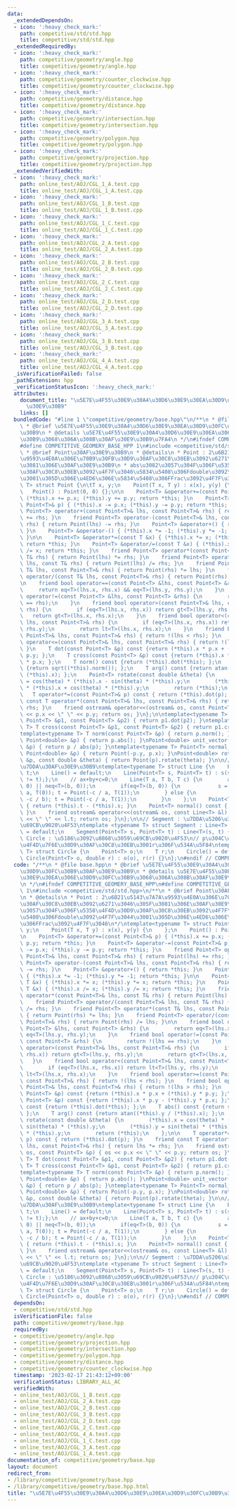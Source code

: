 ```yaml
---
data:
  _extendedDependsOn:
  - icon: ':heavy_check_mark:'
    path: competitive/std/std.hpp
    title: competitive/std/std.hpp
  _extendedRequiredBy:
  - icon: ':heavy_check_mark:'
    path: competitive/geometry/angle.hpp
    title: competitive/geometry/angle.hpp
  - icon: ':heavy_check_mark:'
    path: competitive/geometry/counter_clockwise.hpp
    title: competitive/geometry/counter_clockwise.hpp
  - icon: ':heavy_check_mark:'
    path: competitive/geometry/distance.hpp
    title: competitive/geometry/distance.hpp
  - icon: ':heavy_check_mark:'
    path: competitive/geometry/intersection.hpp
    title: competitive/geometry/intersection.hpp
  - icon: ':heavy_check_mark:'
    path: competitive/geometry/polygon.hpp
    title: competitive/geometry/polygon.hpp
  - icon: ':heavy_check_mark:'
    path: competitive/geometry/projection.hpp
    title: competitive/geometry/projection.hpp
  _extendedVerifiedWith:
  - icon: ':heavy_check_mark:'
    path: online_test/AOJ/CGL_1_A.test.cpp
    title: online_test/AOJ/CGL_1_A.test.cpp
  - icon: ':heavy_check_mark:'
    path: online_test/AOJ/CGL_1_B.test.cpp
    title: online_test/AOJ/CGL_1_B.test.cpp
  - icon: ':heavy_check_mark:'
    path: online_test/AOJ/CGL_1_C.test.cpp
    title: online_test/AOJ/CGL_1_C.test.cpp
  - icon: ':heavy_check_mark:'
    path: online_test/AOJ/CGL_2_A.test.cpp
    title: online_test/AOJ/CGL_2_A.test.cpp
  - icon: ':heavy_check_mark:'
    path: online_test/AOJ/CGL_2_B.test.cpp
    title: online_test/AOJ/CGL_2_B.test.cpp
  - icon: ':heavy_check_mark:'
    path: online_test/AOJ/CGL_2_C.test.cpp
    title: online_test/AOJ/CGL_2_C.test.cpp
  - icon: ':heavy_check_mark:'
    path: online_test/AOJ/CGL_2_D.test.cpp
    title: online_test/AOJ/CGL_2_D.test.cpp
  - icon: ':heavy_check_mark:'
    path: online_test/AOJ/CGL_3_A.test.cpp
    title: online_test/AOJ/CGL_3_A.test.cpp
  - icon: ':heavy_check_mark:'
    path: online_test/AOJ/CGL_3_B.test.cpp
    title: online_test/AOJ/CGL_3_B.test.cpp
  - icon: ':heavy_check_mark:'
    path: online_test/AOJ/CGL_4_A.test.cpp
    title: online_test/AOJ/CGL_4_A.test.cpp
  _isVerificationFailed: false
  _pathExtension: hpp
  _verificationStatusIcon: ':heavy_check_mark:'
  attributes:
    document_title: "\u5E7E\u4F55\u30E9\u30A4\u30D6\u30E9\u30EA\u30D9\u30FC\u30B9\u30AF\
      \u30E9\u30B9"
    links: []
  bundledCode: "#line 1 \"competitive/geometry/base.hpp\"\n/**\n * @file base.hpp\n\
    \ * @brief \u5E7E\u4F55\u30E9\u30A4\u30D6\u30E9\u30EA\u30D9\u30FC\u30B9\u30AF\u30E9\
    \u30B9\n * @details \u5E7E\u4F55\u30E9\u30A4\u30D6\u30E9\u30EA\u306E\u30D9\u30FC\
    \u30B9\u3068\u306A\u308B\u30AF\u30E9\u30B9\u7FA4\n */\n#ifndef COMPETITIVE_GEOMERY_BASE_HPP\n\
    #define COMPETITIVE_GEOMERY_BASE_HPP 1\n#include <competitive/std/std.hpp>\n/**\n\
    \ * @brief Point\u30AF\u30E9\u30B9\n * @details\n * Point : 2\u6B21\u5143\u7A7A\
    \u9593\u4E0A\u306E\u70B9\u30FB\u30D9\u30AF\u30C8\u30EB\u3092\u6271\u3046\u305F\
    \u3081\u306E\u30AF\u30E9\u30B9\n * abs\u3082\u3057\u304F\u306F\u5358\u4F4D\u30D9\
    \u30AF\u30C8\u30EB\u3092\u4F7F\u3046\u5834\u5408\u306Fdouble\u3092\u4F7F\u3044\
    \u3001\u305D\u306E\u4ED6\u306E\u5834\u5408\u306FFrac\u3092\u4F7F\u3046\n*/\ntemplate<typename\
    \ T> struct Point {\n\tT x, y;\n    Point(T x, T y) : x(x), y(y) {\n    };\n \
    \   Point() : Point(0, 0) {};\n\n    Point<T> &operator+=(const Point<T>& p) {\
    \ (*this).x += p.x; (*this).y += p.y; return *this; }\n    Point<T> &operator-=(const\
    \ Point<T>& p) { (*this).x -= p.x; (*this).y -= p.y; return *this; }\n    friend\
    \ Point<T> operator+(const Point<T>& lhs, const Point<T>& rhs) { return Point(lhs)\
    \ += rhs; }\n    friend Point<T> operator-(const Point<T>& lhs, const Point<T>&\
    \ rhs) { return Point(lhs) -= rhs; }\n    Point<T> &operator+() { return *this;\
    \ }\n    Point<T> &operator-() { (*this).x *= -1; (*this).y *= -1; return *this;\
    \ }\n\n    Point<T> &operator*=(const T &x) { (*this).x *= x; (*this).y *= x;\
    \ return *this; }\n    Point<T> &operator/=(const T &x) { (*this).x /= x; (*this).y\
    \ /= x; return *this; }\n    friend Point<T> operator*(const Point<T>& lhs, const\
    \ T& rhs) { return Point(lhs) *= rhs; }\n    friend Point<T> operator/(const Point<T>&\
    \ lhs, const T& rhs) { return Point(lhs) /= rhs; }\n    friend Point<T> operator*(const\
    \ T& lhs, const Point<T>& rhs) { return Point(rhs) *= lhs; }\n    friend Point<T>\
    \ operator/(const T& lhs, const Point<T>& rhs) { return Point(rhs) /= lhs; }\n\
    \n    friend bool operator==(const Point<T> &lhs, const Point<T> &rhs) {\n   \
    \     return eq<T>(lhs.x, rhs.x) && eq<T>(lhs.y, rhs.y);\n    }\n    friend bool\
    \ operator!=(const Point<T> &lhs, const Point<T> &rhs) {\n        return !(lhs\
    \ == rhs);\n    }\n    friend bool operator>(const Point<T>& lhs, const Point<T>&\
    \ rhs) {\n        if (eq<T>(lhs.x, rhs.x)) return gt<T>(lhs.y, rhs.y);\n     \
    \   return gt<T>(lhs.x, rhs.x);\n    }\n    friend bool operator<(const Point<T>&\
    \ lhs, const Point<T>& rhs) {\n        if (eq<T>(lhs.x, rhs.x)) return lt<T>(lhs.y,\
    \ rhs.y);\n        return lt<T>(lhs.x, rhs.x);\n    }\n    friend bool operator>=(const\
    \ Point<T>& lhs, const Point<T>& rhs) { return !(lhs < rhs); }\n    friend bool\
    \ operator<=(const Point<T>& lhs, const Point<T>& rhs) { return !(lhs > rhs);\
    \ }\n    T dot(const Point<T> &p) const {return (*this).x * p.x + (*this).y *\
    \ p.y; };\n    T cross(const Point<T> &p) const {return (*this).x * p.y - (*this).y\
    \ * p.x; };\n    T norm() const {return (*this).dot(*this); };\n    T abs() const\
    \ {return sqrt((*this).norm()); };\n    T arg() const {return atan((*this).y /\
    \ (*this).x); };\n    Point<T> rotate(const double &theta) {\n        (*this).x\
    \ = cos(theta) * (*this).x - sin(theta) * (*this).y;\n        (*this).y = sin(theta)\
    \ * (*this).x + cos(theta) * (*this).y;\n        return (*this);\n    };\n\n \
    \   T operator*=(const Point<T>& p) const { return (*this).dot(p); }\n    friend\
    \ const T operator*(const Point<T>& lhs, const Point<T>& rhs) { return lhs *=\
    \ rhs; }\n    friend ostream& operator<<(ostream& os, const Point<T> &p) { os\
    \ << p.x << \" \" << p.y; return os; }\n};\n\ntemplate<typename T> T dot(const\
    \ Point<T> &p1, const Point<T> &p2) { return p1.dot(p2); }\ntemplate<typename\
    \ T> T cross(const Point<T> &p1, const Point<T> &p2) { return p1.cross(p2); }\n\
    template<typename T> T norm(const Point<T> &p) { return p.norm(); }\ndouble abs(const\
    \ Point<double> &p) { return p.abs(); }\nPoint<double> unit_vector(const Point<double>\
    \ &p) { return p / abs(p); }\ntemplate<typename T> Point<T> normal_vector(const\
    \ Point<double> &p) { return Point(-p.y, p.x); }\nPoint<double> rotate(const Point<double>\
    \ &p, const double &theta) { return Point(p).rotate(theta); }\n\n// Line : \u76F4\
    \u7DDA\u30AF\u30E9\u30B9\ntemplate<typename T> struct Line {\n    Point<T> s,\
    \ t;\n    Line() = default;\n    Line(Point<T> s, Point<T> t) : s(s), t(t) {assert(s\
    \ != t);};\n    // ax+by+c=0;\n    Line(T a, T b, T c) {\n        assert(neq<T>(a,\
    \ 0) || neq<T>(b, 0));\n        if(eq<T>(b, 0)) {\n            s = Point(-c /\
    \ a, T(0)); t = Point(-c / a, T(1));\n        } else {\n            s = Point(T(0),\
    \ -c / b); t = Point(-c / a, T(1));\n        }\n    };\n    Point<T> vec() const\
    \ { return (*this).t - (*this).s; }\n    Point<T> normal() const { return normal_vector((*this).vec());\
    \ }\n    friend ostream& operator<<(ostream& os, const Line<T> &l) { os << l.s\
    \ << \" \" << l.t; return os; }\n};\n\n// Segment : \u7DDA\u5206\u3092\u8868\u3059\
    \u69CB\u9020\u4F53\ntemplate <typename T> struct Segment : Line<T> {\n    Segment()\
    \ = default;\n    Segment(Point<T> s, Point<T> t) : Line<T>(s, t) {}\n};\n\n//\
    \ Circle : \u5186\u3092\u8868\u3059\u69CB\u9020\u4F53\n// p\u304C\u4E2D\u5FC3\u306E\
    \u4F4D\u7F6E\u30D9\u30AF\u30C8\u30EB\u3001r\u306F\u534A\u5F84\ntemplate<typename\
    \ T> struct Circle {\n    Point<T> o;\n    T r;\n    Circle() = default;\n   \
    \ Circle(Point<T> o, double r) : o(o), r(r) {}\n};\n#endif // COMPETITIVE_GEOMERY_BASE_HPP\n"
  code: "/**\n * @file base.hpp\n * @brief \u5E7E\u4F55\u30E9\u30A4\u30D6\u30E9\u30EA\
    \u30D9\u30FC\u30B9\u30AF\u30E9\u30B9\n * @details \u5E7E\u4F55\u30E9\u30A4\u30D6\
    \u30E9\u30EA\u306E\u30D9\u30FC\u30B9\u3068\u306A\u308B\u30AF\u30E9\u30B9\u7FA4\
    \n */\n#ifndef COMPETITIVE_GEOMERY_BASE_HPP\n#define COMPETITIVE_GEOMERY_BASE_HPP\
    \ 1\n#include <competitive/std/std.hpp>\n/**\n * @brief Point\u30AF\u30E9\u30B9\
    \n * @details\n * Point : 2\u6B21\u5143\u7A7A\u9593\u4E0A\u306E\u70B9\u30FB\u30D9\
    \u30AF\u30C8\u30EB\u3092\u6271\u3046\u305F\u3081\u306E\u30AF\u30E9\u30B9\n * abs\u3082\
    \u3057\u304F\u306F\u5358\u4F4D\u30D9\u30AF\u30C8\u30EB\u3092\u4F7F\u3046\u5834\
    \u5408\u306Fdouble\u3092\u4F7F\u3044\u3001\u305D\u306E\u4ED6\u306E\u5834\u5408\
    \u306FFrac\u3092\u4F7F\u3046\n*/\ntemplate<typename T> struct Point {\n\tT x,\
    \ y;\n    Point(T x, T y) : x(x), y(y) {\n    };\n    Point() : Point(0, 0) {};\n\
    \n    Point<T> &operator+=(const Point<T>& p) { (*this).x += p.x; (*this).y +=\
    \ p.y; return *this; }\n    Point<T> &operator-=(const Point<T>& p) { (*this).x\
    \ -= p.x; (*this).y -= p.y; return *this; }\n    friend Point<T> operator+(const\
    \ Point<T>& lhs, const Point<T>& rhs) { return Point(lhs) += rhs; }\n    friend\
    \ Point<T> operator-(const Point<T>& lhs, const Point<T>& rhs) { return Point(lhs)\
    \ -= rhs; }\n    Point<T> &operator+() { return *this; }\n    Point<T> &operator-()\
    \ { (*this).x *= -1; (*this).y *= -1; return *this; }\n\n    Point<T> &operator*=(const\
    \ T &x) { (*this).x *= x; (*this).y *= x; return *this; }\n    Point<T> &operator/=(const\
    \ T &x) { (*this).x /= x; (*this).y /= x; return *this; }\n    friend Point<T>\
    \ operator*(const Point<T>& lhs, const T& rhs) { return Point(lhs) *= rhs; }\n\
    \    friend Point<T> operator/(const Point<T>& lhs, const T& rhs) { return Point(lhs)\
    \ /= rhs; }\n    friend Point<T> operator*(const T& lhs, const Point<T>& rhs)\
    \ { return Point(rhs) *= lhs; }\n    friend Point<T> operator/(const T& lhs, const\
    \ Point<T>& rhs) { return Point(rhs) /= lhs; }\n\n    friend bool operator==(const\
    \ Point<T> &lhs, const Point<T> &rhs) {\n        return eq<T>(lhs.x, rhs.x) &&\
    \ eq<T>(lhs.y, rhs.y);\n    }\n    friend bool operator!=(const Point<T> &lhs,\
    \ const Point<T> &rhs) {\n        return !(lhs == rhs);\n    }\n    friend bool\
    \ operator>(const Point<T>& lhs, const Point<T>& rhs) {\n        if (eq<T>(lhs.x,\
    \ rhs.x)) return gt<T>(lhs.y, rhs.y);\n        return gt<T>(lhs.x, rhs.x);\n \
    \   }\n    friend bool operator<(const Point<T>& lhs, const Point<T>& rhs) {\n\
    \        if (eq<T>(lhs.x, rhs.x)) return lt<T>(lhs.y, rhs.y);\n        return\
    \ lt<T>(lhs.x, rhs.x);\n    }\n    friend bool operator>=(const Point<T>& lhs,\
    \ const Point<T>& rhs) { return !(lhs < rhs); }\n    friend bool operator<=(const\
    \ Point<T>& lhs, const Point<T>& rhs) { return !(lhs > rhs); }\n    T dot(const\
    \ Point<T> &p) const {return (*this).x * p.x + (*this).y * p.y; };\n    T cross(const\
    \ Point<T> &p) const {return (*this).x * p.y - (*this).y * p.x; };\n    T norm()\
    \ const {return (*this).dot(*this); };\n    T abs() const {return sqrt((*this).norm());\
    \ };\n    T arg() const {return atan((*this).y / (*this).x); };\n    Point<T>\
    \ rotate(const double &theta) {\n        (*this).x = cos(theta) * (*this).x -\
    \ sin(theta) * (*this).y;\n        (*this).y = sin(theta) * (*this).x + cos(theta)\
    \ * (*this).y;\n        return (*this);\n    };\n\n    T operator*=(const Point<T>&\
    \ p) const { return (*this).dot(p); }\n    friend const T operator*(const Point<T>&\
    \ lhs, const Point<T>& rhs) { return lhs *= rhs; }\n    friend ostream& operator<<(ostream&\
    \ os, const Point<T> &p) { os << p.x << \" \" << p.y; return os; }\n};\n\ntemplate<typename\
    \ T> T dot(const Point<T> &p1, const Point<T> &p2) { return p1.dot(p2); }\ntemplate<typename\
    \ T> T cross(const Point<T> &p1, const Point<T> &p2) { return p1.cross(p2); }\n\
    template<typename T> T norm(const Point<T> &p) { return p.norm(); }\ndouble abs(const\
    \ Point<double> &p) { return p.abs(); }\nPoint<double> unit_vector(const Point<double>\
    \ &p) { return p / abs(p); }\ntemplate<typename T> Point<T> normal_vector(const\
    \ Point<double> &p) { return Point(-p.y, p.x); }\nPoint<double> rotate(const Point<double>\
    \ &p, const double &theta) { return Point(p).rotate(theta); }\n\n// Line : \u76F4\
    \u7DDA\u30AF\u30E9\u30B9\ntemplate<typename T> struct Line {\n    Point<T> s,\
    \ t;\n    Line() = default;\n    Line(Point<T> s, Point<T> t) : s(s), t(t) {assert(s\
    \ != t);};\n    // ax+by+c=0;\n    Line(T a, T b, T c) {\n        assert(neq<T>(a,\
    \ 0) || neq<T>(b, 0));\n        if(eq<T>(b, 0)) {\n            s = Point(-c /\
    \ a, T(0)); t = Point(-c / a, T(1));\n        } else {\n            s = Point(T(0),\
    \ -c / b); t = Point(-c / a, T(1));\n        }\n    };\n    Point<T> vec() const\
    \ { return (*this).t - (*this).s; }\n    Point<T> normal() const { return normal_vector((*this).vec());\
    \ }\n    friend ostream& operator<<(ostream& os, const Line<T> &l) { os << l.s\
    \ << \" \" << l.t; return os; }\n};\n\n// Segment : \u7DDA\u5206\u3092\u8868\u3059\
    \u69CB\u9020\u4F53\ntemplate <typename T> struct Segment : Line<T> {\n    Segment()\
    \ = default;\n    Segment(Point<T> s, Point<T> t) : Line<T>(s, t) {}\n};\n\n//\
    \ Circle : \u5186\u3092\u8868\u3059\u69CB\u9020\u4F53\n// p\u304C\u4E2D\u5FC3\u306E\
    \u4F4D\u7F6E\u30D9\u30AF\u30C8\u30EB\u3001r\u306F\u534A\u5F84\ntemplate<typename\
    \ T> struct Circle {\n    Point<T> o;\n    T r;\n    Circle() = default;\n   \
    \ Circle(Point<T> o, double r) : o(o), r(r) {}\n};\n#endif // COMPETITIVE_GEOMERY_BASE_HPP"
  dependsOn:
  - competitive/std/std.hpp
  isVerificationFile: false
  path: competitive/geometry/base.hpp
  requiredBy:
  - competitive/geometry/angle.hpp
  - competitive/geometry/projection.hpp
  - competitive/geometry/intersection.hpp
  - competitive/geometry/polygon.hpp
  - competitive/geometry/distance.hpp
  - competitive/geometry/counter_clockwise.hpp
  timestamp: '2023-02-17 21:43:12+09:00'
  verificationStatus: LIBRARY_ALL_AC
  verifiedWith:
  - online_test/AOJ/CGL_1_B.test.cpp
  - online_test/AOJ/CGL_2_A.test.cpp
  - online_test/AOJ/CGL_2_B.test.cpp
  - online_test/AOJ/CGL_3_B.test.cpp
  - online_test/AOJ/CGL_2_D.test.cpp
  - online_test/AOJ/CGL_2_C.test.cpp
  - online_test/AOJ/CGL_4_A.test.cpp
  - online_test/AOJ/CGL_1_C.test.cpp
  - online_test/AOJ/CGL_3_A.test.cpp
  - online_test/AOJ/CGL_1_A.test.cpp
documentation_of: competitive/geometry/base.hpp
layout: document
redirect_from:
- /library/competitive/geometry/base.hpp
- /library/competitive/geometry/base.hpp.html
title: "\u5E7E\u4F55\u30E9\u30A4\u30D6\u30E9\u30EA\u30D9\u30FC\u30B9\u30AF\u30E9\u30B9"
---
```

